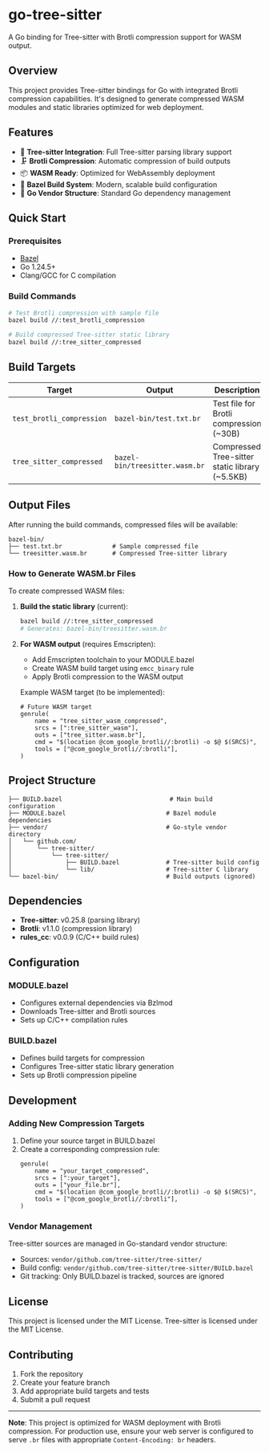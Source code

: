 # go-tree-sitter

A Go binding for Tree-sitter with Brotli compression support for WASM output.

## Overview

This project provides Tree-sitter bindings for Go with integrated Brotli compression capabilities. It's designed to generate compressed WASM modules and static libraries optimized for web deployment.

## Features

- 🌳 **Tree-sitter Integration**: Full Tree-sitter parsing library support
- 🗜️ **Brotli Compression**: Automatic compression of build outputs
- 📦 **WASM Ready**: Optimized for WebAssembly deployment
- 🔧 **Bazel Build System**: Modern, scalable build configuration
- 📂 **Go Vendor Structure**: Standard Go dependency management

## Quick Start

### Prerequisites

- [Bazel](https://bazel.build/)
- Go 1.24.5+
- Clang/GCC for C compilation

### Build Commands

```bash
# Test Brotli compression with sample file
bazel build //:test_brotli_compression

# Build compressed Tree-sitter static library
bazel build //:tree_sitter_compressed
```

## Build Targets

| Target                    | Output                         | Description                                    |
| ------------------------- | ------------------------------ | ---------------------------------------------- |
| `test_brotli_compression` | `bazel-bin/test.txt.br`        | Test file for Brotli compression (~30B)        |
| `tree_sitter_compressed`  | `bazel-bin/treesitter.wasm.br` | Compressed Tree-sitter static library (~5.5KB) |

## Output Files

After running the build commands, compressed files will be available:

```
bazel-bin/
├── test.txt.br              # Sample compressed file
└── treesitter.wasm.br       # Compressed Tree-sitter library
```

### How to Generate WASM.br Files

To create compressed WASM files:

1. **Build the static library** (current):

   ```bash
   bazel build //:tree_sitter_compressed
   # Generates: bazel-bin/treesitter.wasm.br
   ```

2. **For WASM output** (requires Emscripten):

   - Add Emscripten toolchain to your MODULE.bazel
   - Create WASM build target using `emcc_binary` rule
   - Apply Brotli compression to the WASM output

   Example WASM target (to be implemented):

   ```starlark
   # Future WASM target
   genrule(
       name = "tree_sitter_wasm_compressed",
       srcs = [":tree_sitter_wasm"],
       outs = ["tree_sitter.wasm.br"],
       cmd = "$(location @com_google_brotli//:brotli) -o $@ $(SRCS)",
       tools = ["@com_google_brotli//:brotli"],
   )
   ```

## Project Structure

```
├── BUILD.bazel                              # Main build configuration
├── MODULE.bazel                            # Bazel module dependencies
├── vendor/                                 # Go-style vendor directory
│   └── github.com/
│       └── tree-sitter/
│           └── tree-sitter/
│               ├── BUILD.bazel             # Tree-sitter build config
│               └── lib/                    # Tree-sitter C library
└── bazel-bin/                              # Build outputs (ignored)
```

## Dependencies

- **Tree-sitter**: v0.25.8 (parsing library)
- **Brotli**: v1.1.0 (compression library)
- **rules_cc**: v0.0.9 (C/C++ build rules)

## Configuration

### MODULE.bazel

- Configures external dependencies via Bzlmod
- Downloads Tree-sitter and Brotli sources
- Sets up C/C++ compilation rules

### BUILD.bazel

- Defines build targets for compression
- Configures Tree-sitter static library generation
- Sets up Brotli compression pipeline

## Development

### Adding New Compression Targets

1. Define your source target in BUILD.bazel
2. Create a corresponding compression rule:
   ```starlark
   genrule(
       name = "your_target_compressed",
       srcs = [":your_target"],
       outs = ["your_file.br"],
       cmd = "$(location @com_google_brotli//:brotli) -o $@ $(SRCS)",
       tools = ["@com_google_brotli//:brotli"],
   )
   ```

### Vendor Management

Tree-sitter sources are managed in Go-standard vendor structure:

- Sources: `vendor/github.com/tree-sitter/tree-sitter/`
- Build config: `vendor/github.com/tree-sitter/tree-sitter/BUILD.bazel`
- Git tracking: Only BUILD.bazel is tracked, sources are ignored

## License

This project is licensed under the MIT License. Tree-sitter is licensed under the MIT License.

## Contributing

1. Fork the repository
2. Create your feature branch
3. Add appropriate build targets and tests
4. Submit a pull request

---

**Note**: This project is optimized for WASM deployment with Brotli compression. For production use, ensure your web server is configured to serve `.br` files with appropriate `Content-Encoding: br` headers.
